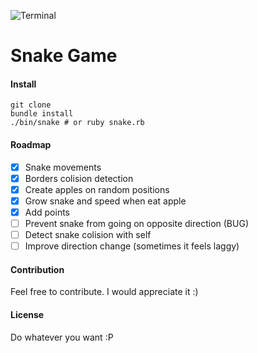 ![Terminal](http://f.cl.ly/items/0Y0i1J263H3v3s383N3C/Terminal.png)
# Snake Game

#### Install
```shell
git clone
bundle install
./bin/snake # or ruby snake.rb
```

#### Roadmap
- [x] Snake movements
- [x] Borders colision detection
- [x] Create apples on random positions
- [x] Grow snake and speed when eat apple
- [x] Add points
- [ ] Prevent snake from going on opposite direction (BUG)
- [ ] Detect snake colision with self
- [ ] Improve direction change (sometimes it feels laggy)

#### Contribution
Feel free to contribute. I would appreciate it :)

#### License
Do whatever you want :P
